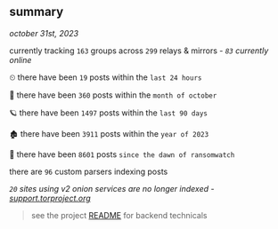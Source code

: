 
## summary
_october 31st, 2023_

currently tracking `163` groups across `299` relays & mirrors - _`83` currently online_

⏲ there have been `19` posts within the `last 24 hours`

🦈 there have been `360` posts within the `month of october`

🪐 there have been `1497` posts within the `last 90 days`

🏚 there have been `3911` posts within the `year of 2023`

🦕 there have been `8601` posts `since the dawn of ransomwatch`

there are `96` custom parsers indexing posts

_`20` sites using v2 onion services are no longer indexed - [support.torproject.org](https://support.torproject.org/onionservices/v2-deprecation/)_

> see the project [README](https://github.com/joshhighet/ransomwatch#ransomwatch--) for backend technicals
